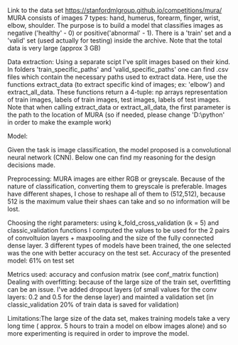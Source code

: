 Link to the data set https://stanfordmlgroup.github.io/competitions/mura/
MURA consists of images 7 types: hand, humerus, forearm, finger, wrist, elbow, shoulder. The purpose is to build a model that classifies images as negative ('healthy' - 0) or positive('abnormal' - 1). There is a 'train' set and a 'valid' set (used actually for testing) inside the archive. Note that the total data is very large (approx 3 GB)

Data extraction:
Using a separate scipt I've split images based on their kind. In folders 'train_specific_paths' and 'valid_specific_paths' one can find .csv files which contain the necessary paths used to extract data.
Here, use the functions extract_data (to extract specific kind of images; ex: 'elbow') and extract_all_data. These functions return a 4-tuple: np arrays representation of train images, labels of train images, test images, labels of test images.
Note that when calling extract_data or extract_all_data, the first parameter is the path to the location of MURA (so if needed, please change 'D:\\python' in order to make the example work)

Model:

Given the task is image classification, the model proposed is a convolutional neural network (CNN). Below one can find my reasoning for the design decisions made.

Preprocessing: MURA images are either RGB or greyscale. Because of the nature of classification, converting them to greyscale is preferable. Images have different shapes, I chose to reshape all of them to (512,512), because 512 is the maximum value their shaes can take and so no information will be lost.

Choosing the right parameters: using k_fold_cross_validation (k = 5) and classic_validation functions I computed the values to be used for the 2 pairs of convoltuion layers + maxpooling and the size of the fully connected dense layer. 3 different types of models have been trained, the one selected was the one with better accuracy on the test set.
Accuracy of the presented model: 61% on test set 

Metrics used: accuracy and confusion matrix (see conf_matrix function)
Dealing with overfitting: because of the large size of the train set, overfitting can be an issue. I've added dropout layers (of small values for the conv layers: 0.2 and 0.5 for the dense layer) and mainted a validation set (in classic_validation 20% of train data is saved for validation)

Limitations:The large size of the data set, makes training models take a very long time ( approx. 5 hours to train a model on elbow images alone) and so more experimenting is required in order to improve the model.
